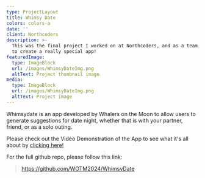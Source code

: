 ```yaml
---
type: ProjectLayout
title: Whimsy Date
colors: colors-a
date: ''
client: Northcoders
description: >-
  This was the final project I worked on at Northcoders, and as a team, we got
  to create a really special app!
featuredImage:
  type: ImageBlock
  url: /images/WhimsyDateImg.png
  altText: Project thumbnail image
media:
  type: ImageBlock
  url: /images/WhimsyDateImg.png
  altText: Project image
---
```

Whimsydate is an app developed by Whalers on the Moon to allow users to generate suggestions for date night, whether that is with your partner, friend, or as a solo outing.

Please check out the Video Demonstration of the App to see what it's all about by [clicking here!](https://www.youtube.com/clip/Ugkxk-rK9JiUc9GJ9qLX4287Cd3JcyQ2v_ki)

For the full github repo, please follow this link:

> https://github.com/WOTM2024/WhimsyDate

